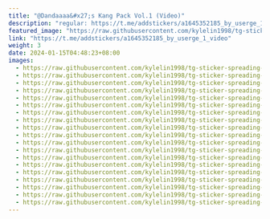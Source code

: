 ```yaml
---
title: "@Dandaaaa&#x27;s Kang Pack Vol.1 (Video)"
description: "regular: https://t.me/addstickers/a1645352185_by_userge_1_video"
featured_image: "https://raw.githubusercontent.com/kylelin1998/tg-sticker-spreading-worldwide-images/main/img/fe939ffe-c27e-444c-a811-12c9536ffd37.jpg"
link: "https://t.me/addstickers/a1645352185_by_userge_1_video"
weight: 3
date: 2024-01-15T04:48:23+08:00
images:
  - https://raw.githubusercontent.com/kylelin1998/tg-sticker-spreading-worldwide-images/main/img/fe939ffe-c27e-444c-a811-12c9536ffd37.jpg
  - https://raw.githubusercontent.com/kylelin1998/tg-sticker-spreading-worldwide-images/main/img/98ae25dc-b904-449f-838c-a5a1aa345f03.jpg
  - https://raw.githubusercontent.com/kylelin1998/tg-sticker-spreading-worldwide-images/main/img/18c142d8-3080-436c-b723-8e032ca93294.jpg
  - https://raw.githubusercontent.com/kylelin1998/tg-sticker-spreading-worldwide-images/main/img/4da9b1eb-48f1-42d2-98df-eb67d5c789f2.jpg
  - https://raw.githubusercontent.com/kylelin1998/tg-sticker-spreading-worldwide-images/main/img/cb0c9fc7-2006-4cc0-bd9a-0168dd2e7006.jpg
  - https://raw.githubusercontent.com/kylelin1998/tg-sticker-spreading-worldwide-images/main/img/622cfec9-5066-4a31-9d5e-442d84370bea.jpg
  - https://raw.githubusercontent.com/kylelin1998/tg-sticker-spreading-worldwide-images/main/img/3c58ceea-b097-4f93-9fe2-978d811613ee.jpg
  - https://raw.githubusercontent.com/kylelin1998/tg-sticker-spreading-worldwide-images/main/img/1f9a098c-e9ef-40c1-bb83-2f6216497802.jpg
  - https://raw.githubusercontent.com/kylelin1998/tg-sticker-spreading-worldwide-images/main/img/f06bc426-a833-436b-aeb6-8d9e50b374d0.jpg
  - https://raw.githubusercontent.com/kylelin1998/tg-sticker-spreading-worldwide-images/main/img/e2652a7f-a993-43b0-af02-c1f8ddc9f463.jpg
  - https://raw.githubusercontent.com/kylelin1998/tg-sticker-spreading-worldwide-images/main/img/941d5772-5878-4750-83a8-771fd4d93b5a.jpg
  - https://raw.githubusercontent.com/kylelin1998/tg-sticker-spreading-worldwide-images/main/img/e1e9225d-5546-426e-bad7-cf07fbc9a0c1.jpg
  - https://raw.githubusercontent.com/kylelin1998/tg-sticker-spreading-worldwide-images/main/img/eea3f1fb-15d5-41de-a6b9-3bb7be04dd39.jpg
  - https://raw.githubusercontent.com/kylelin1998/tg-sticker-spreading-worldwide-images/main/img/34acba71-134f-40c6-9202-9324b182beb1.jpg
  - https://raw.githubusercontent.com/kylelin1998/tg-sticker-spreading-worldwide-images/main/img/10e02d9c-6f1c-4178-861e-39927d0006d1.jpg
  - https://raw.githubusercontent.com/kylelin1998/tg-sticker-spreading-worldwide-images/main/img/e94bbe06-fbc5-41e8-a7f5-28745af4ea4a.jpg
  - https://raw.githubusercontent.com/kylelin1998/tg-sticker-spreading-worldwide-images/main/img/a591f1a7-51a9-4c79-8936-80d80003b3a3.jpg
  - https://raw.githubusercontent.com/kylelin1998/tg-sticker-spreading-worldwide-images/main/img/28c5936b-9175-4f75-b445-1911c772cd12.jpg
  - https://raw.githubusercontent.com/kylelin1998/tg-sticker-spreading-worldwide-images/main/img/72e4c8b2-bbf2-440b-81b0-a7a9bb930a9d.jpg
---
```

